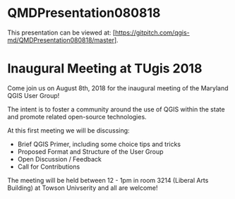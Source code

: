 # QMDPresentation080818

This presentation can be viewed at: [https://gitpitch.com/qgis-md/QMDPresentation080818/master].

# Inaugural Meeting at TUgis 2018
Come join us on August 8th, 2018 for the inaugural meeting of the Maryland QGIS User Group!

The intent is to foster a community around the use of QGIS within the state and promote related open-source technologies.

At this first meeting we will be discussing:
* Brief QGIS Primer, including some choice tips and tricks
* Proposed Format and Structure of the User Group
* Open Discussion / Feedback
* Call for Contributions

The meeting will be held between 12 - 1pm in room 3214 (Liberal Arts Building) at Towson Univserity and all are welcome!
